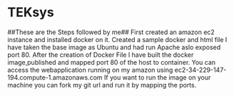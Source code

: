 # TEKsys
##These are the Steps followed by me##
First created an amazon ec2 instance and installed docker on it.
Created a sample docker and html file 
I have taken the base image as Ubuntu and had run Apache aslo exposed port 80.
After the creation of Docker File I have built the docker image,published and mapped port 80 of the host to container.
You can access the webapplication running on my amazon using ec2-34-229-147-194.compute-1.amazonaws.com
If you want to run the image on your machine you can fork my git url and run it by mapping the ports.
